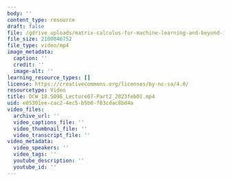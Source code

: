 ```yaml
---
body: ''
content_type: resource
draft: false
file: /gdrive_uploads/matrix-calculus-for-machine-learning-and-beyond-iap-2023/19fn4Quy6Akz0fP5-RDIHQp0dqMAl8mrH/ocw_18s096_lecture07-part2_2023feb01.mp4
file_size: 2100046752
file_type: video/mp4
image_metadata:
  caption: ''
  credit: ''
  image-alt: ''
learning_resource_types: []
license: https://creativecommons.org/licenses/by-nc-sa/4.0/
resourcetype: Video
title: OCW_18.S096_Lecture07-Part2_2023feb01.mp4
uid: e05301ee-cac2-4ec5-b5b0-f03cdac8bd4a
video_files:
  archive_url: ''
  video_captions_file: ''
  video_thumbnail_file: ''
  video_transcript_file: ''
video_metadata:
  video_speakers: ''
  video_tags: ''
  youtube_description: ''
  youtube_id: ''
---
```

